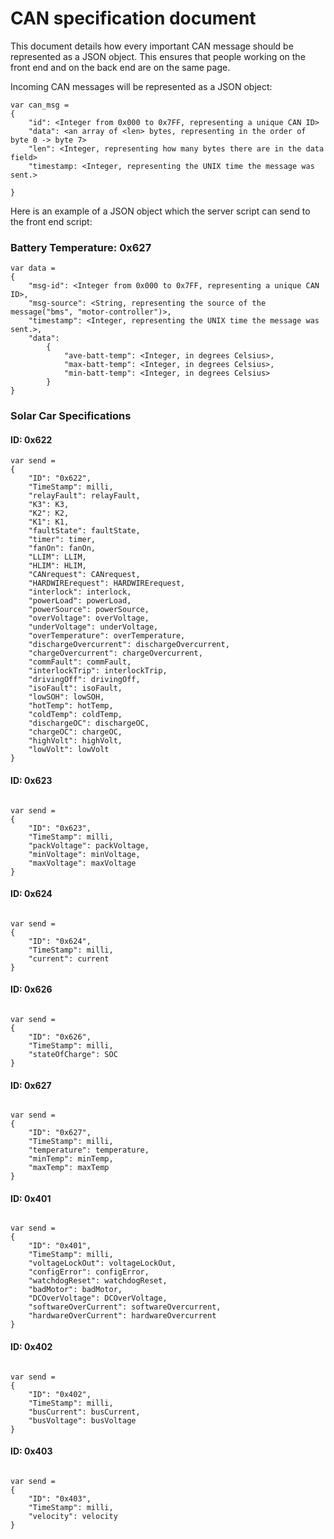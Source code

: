 # CAN specification document
This document details how every important CAN message should be represented as a JSON object.
This ensures that people working on the front end and on the back end are on the same page.

Incoming CAN messages will be represented as a JSON object:
```
var can_msg = 
{
    "id": <Integer from 0x000 to 0x7FF, representing a unique CAN ID>
    "data": <an array of <len> bytes, representing in the order of byte 0 -> byte 7>
    "len": <Integer, representing how many bytes there are in the data field>
    "timestamp: <Integer, representing the UNIX time the message was sent.>

}
```

Here is an example of a JSON object which the server script can send to the front end script:

### Battery Temperature: 0x627
```
var data = 
{
    "msg-id": <Integer from 0x000 to 0x7FF, representing a unique CAN ID>,
    "msg-source": <String, representing the source of the message("bms", "motor-controller")>,
    "timestamp": <Integer, representing the UNIX time the message was sent.>,
    "data": 
        {
            "ave-batt-temp": <Integer, in degrees Celsius>,
            "max-batt-temp": <Integer, in degrees Celsius>,
            "min-batt-temp": <Integer, in degrees Celsius>
        }
}

```
### Solar Car Specifications ###

#### ID: 0x622 ####
```
var send = 
{
    "ID": "0x622",
    "TimeStamp": milli,
    "relayFault": relayFault,
    "K3": K3,
    "K2": K2,
    "K1": K1,
    "faultState": faultState,
    "timer": timer,
    "fanOn": fanOn,
    "LLIM": LLIM,
    "HLIM": HLIM,
    "CANrequest": CANrequest,
    "HARDWIRErequest": HARDWIRErequest,
    "interlock": interlock,
    "powerLoad": powerLoad,
    "powerSource": powerSource,
    "overVoltage": overVoltage,
    "underVoltage": underVoltage,
    "overTemperature": overTemperature,
    "dischargeOvercurrent": dischargeOvercurrent, 
    "chargeOvercurrent": chargeOvercurrent,
    "commFault": commFault,
    "interlockTrip": interlockTrip,
    "drivingOff": drivingOff,
    "isoFault": isoFault,
    "lowSOH": lowSOH,
    "hotTemp": hotTemp,
    "coldTemp": coldTemp,
    "dischargeOC": dischargeOC,
    "chargeOC": chargeOC,
    "highVolt": highVolt,
    "lowVolt": lowVolt
}

```
#### ID: 0x623 ####
```

var send = 
{
    "ID": "0x623",
    "TimeStamp": milli,
    "packVoltage": packVoltage,
    "minVoltage": minVoltage,
    "maxVoltage": maxVoltage 
}

```
#### ID: 0x624 ####
```

var send = 
{
    "ID": "0x624",
    "TimeStamp": milli,
    "current": current
}

```
#### ID: 0x626 ####
```

var send = 
{
    "ID": "0x626",
    "TimeStamp": milli,
    "stateOfCharge": SOC
}

```
#### ID: 0x627 ####
```

var send = 
{
    "ID": "0x627",
    "TimeStamp": milli,
    "temperature": temperature,
    "minTemp": minTemp,
    "maxTemp": maxTemp
}

```
#### ID: 0x401 ####
```

var send = 
{
    "ID": "0x401",
    "TimeStamp": milli,
    "voltageLockOut": voltageLockOut,
    "configError": configError,
    "watchdogReset": watchdogReset,
    "badMotor": badMotor,
    "DCOverVoltage": DCOverVoltage,
    "softwareOverCurrent": softwareOvercurrent,
    "hardwareOverCurrent": hardwareOvercurrent
}

```
#### ID: 0x402 ####
```

var send = 
{
    "ID": "0x402",
    "TimeStamp": milli,
    "busCurrent": busCurrent,
    "busVoltage": busVoltage
}

```
#### ID: 0x403 ####
```

var send = 
{
    "ID": "0x403",
    "TimeStamp": milli,
    "velocity": velocity
}